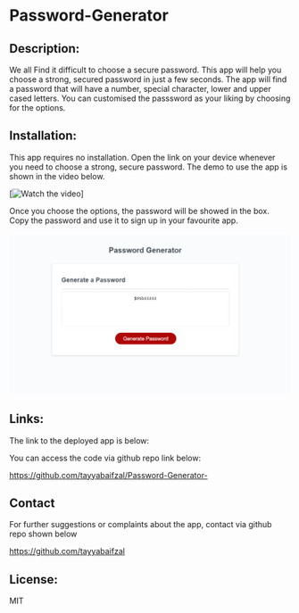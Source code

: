 # Password-Generator

## Description:
We all Find it difficult to choose a secure password. This app will help you choose a strong, secured password in just a few seconds. The app will find a password that will have a number, special character, lower and upper cased letters. You can customised the passsword as your liking by choosing for the options. 

## Installation:
This app requires no installation. Open the link on your device whenever you need to choose a strong, secure password. The demo to use the app is shown in the video below.

[![Watch the video](https://i.stack.imgur.com/Vp2cE.png)]


Once you choose the options, the password will be showed in the box. Copy the password and use it to sign up in your favourite app. 

![Alt text](/assets/images/demo1.png)


## Links:
The link to the deployed app is below:

<!-- //////////////////// -->


You can access the code via github repo link below:

https://github.com/tayyabaifzal/Password-Generator-

## Contact
For further suggestions or complaints about the app, contact via github repo shown below

https://github.com/tayyabaifzal


## License:
MIT
